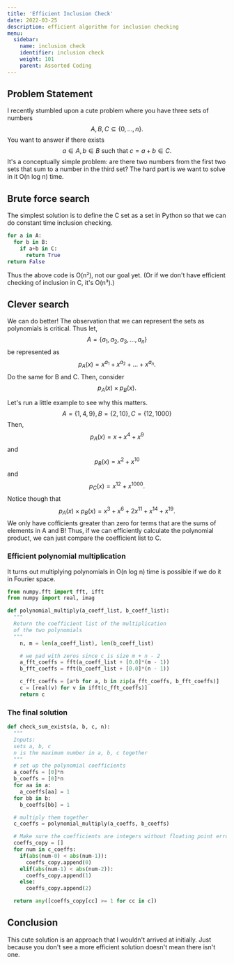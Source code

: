```yaml
---
title: 'Efficient Inclusion Check'
date: 2022-03-25
description: efficient algorithm for inclusion checking
menu:
  sidebar:
    name: inclusion check
    identifier: inclusion check
    weight: 101
    parent: Assorted Coding
---
```


## Problem Statement
I recently stumbled upon a cute problem where you have three sets of numbers
$$A, B, C \subseteq \lbrace 0, \dots, n \rbrace.$$ You want to answer if there exists $$a \in A, b \in B \text{ such that } c = a + b \in C.$$ It's a conceptually simple problem: are there two numbers from the first two sets that sum to a number in the third set? The hard part is we want to solve in it O(n log n) time.

## Brute force search
The simplest solution is to define the C set as a set in Python so that we can do constant time inclusion checking.
```py
for a in A:
  for b in B:
    if a+b in C:
      return True
return False
```
Thus the above code is O(n²), not our goal yet. (Or if we don't have efficient checking of inclusion in C, it's O(n³).)

## Clever search
We can do better! The observation that we can represent the sets as polynomials is critical.
Thus let, $$A = \lbrace a_1, a_2, a_3, \dots, a_n \rbrace$$ be represented as $$p_A(x) = x^{a_1} + x^{a_2} + \dots + x^{a_n}.$$
Do the same for B and C. Then, consider $$p_A(x) \times p_B(x).$$

Let's run a little example to see why this matters.
$$ A = \lbrace 1, 4, 9 \rbrace, B = \lbrace 2, 10 \rbrace, C = \lbrace 12, 1000 \rbrace$$
Then, $$p_A(x) = x + x^4 + x^9$$ and $$p_B(x) = x^2 + x^{10}$$ and $$p_C(x) = x^{12} + x^{1000}.$$
Notice though that $$p_A(x) \times p_B(x) = x^3 + x^6 + 2 x^{11} + x^{14} + x^{19}.$$
We only have cofficients greater than zero for terms that are the sums of elements in A and B!
Thus, if we can efficiently calculate the polynomial product, we can just compare the coefficient list to C.

### Efficient polynomial multiplication
It turns out multiplying polynomials in O(n log n) time is possible if we do it in Fourier space.

```py
from numpy.fft import fft, ifft
from numpy import real, imag

def polynomial_multiply(a_coeff_list, b_coeff_list):
  """
  Return the coefficient list of the multiplication
  of the two polynomials
  """
    n, m = len(a_coeff_list), len(b_coeff_list)

    # we pad with zeros since c is size m + n - 2
    a_fft_coeffs = fft(a_coeff_list + [0.0]*(m - 1))
    b_fft_coeffs = fft(b_coeff_list + [0.0]*(n - 1))

    c_fft_coeffs = [a*b for a, b in zip(a_fft_coeffs, b_fft_coeffs)]
    c = [real(v) for v in ifft(c_fft_coeffs)]
    return c
```

### The final solution

```py
def check_sum_exists(a, b, c, n):
  """
  Inputs:
  sets a, b, c
  n is the maximum number in a, b, c together
  """
  # set up the polynomial coefficients
  a_coeffs = [0]*n
  b_coeffs = [0]*n
  for aa in a:
    a_coeffs[aa] = 1
  for bb in b:
    b_coeffs[bb] = 1

  # multiply them together
  c_coeffs = polynomial_multiply(a_coeffs, b_coeffs)

  # Make sure the coefficients are integers without floating point errors
  coeffs_copy = []
  for num in c_coeffs:
    if(abs(num-0) < abs(num-1)):
      coeffs_copy.append(0)
    elif(abs(num-1) < abs(num-2)):
      coeffs_copy.append(1)
    else:
      coeffs_copy.append(2)

  return any([coeffs_copy[cc] >= 1 for cc in c])
```

## Conclusion
This cute solution is an approach that I wouldn't arrived at initially.
Just because you don't see a more efficient solution doesn't mean there isn't one.
